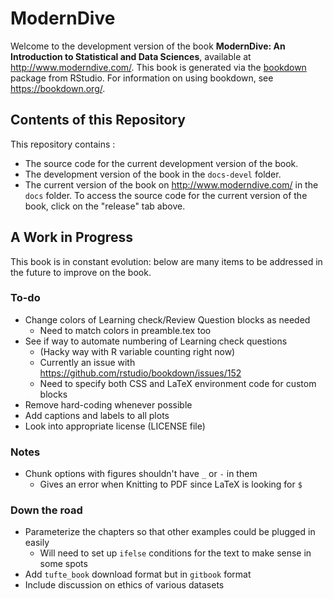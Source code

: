 # ModernDive

Welcome to the development version of the book **ModernDive: An Introduction to
Statistical and Data Sciences**, available at <http://www.moderndive.com/>. This
book is generated via the
[bookdown](https://www.rstudio.com/resources/webinars/introducing-bookdown/)
package from RStudio. For information on using bookdown, see
<https://bookdown.org/>.


## Contents of this Repository

This repository contains :

* The source code for the current development version of the book.
* The development version of the book in the `docs-devel` folder.
* The current version of the book on <http://www.moderndive.com/> in the `docs` folder. To access the source code for the current version of the book, click on the "release" tab above. 


## A Work in Progress

This book is in constant evolution: below are many items to be addressed in the
future to improve on the book. 

### To-do

- Change colors of Learning check/Review Question blocks as needed
    + Need to match colors in preamble.tex too
- See if way to automate numbering of Learning check questions
    + (Hacky way with R variable counting right now)
    + Currently an issue with https://github.com/rstudio/bookdown/issues/152
    + Need to specify both CSS and LaTeX environment code for custom blocks
- Remove hard-coding whenever possible
- Add captions and labels to all plots
- Look into appropriate license (LICENSE file)


### Notes

- Chunk options with figures shouldn't have `_` or `-` in them
    + Gives an error when Knitting to PDF since LaTeX is looking for `$`

### Down the road

- Parameterize the chapters so that other examples could be plugged in easily
   + Will need to set up `ifelse` conditions for the text to make sense in some spots
- Add `tufte_book` download format but in `gitbook` format
- Include discussion on ethics of various datasets